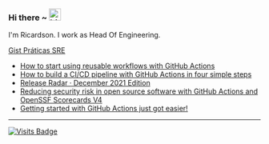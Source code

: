 ### Hi there ~ <img src="https://user-images.githubusercontent.com/1303154/88677602-1635ba80-d120-11ea-84d8-d263ba5fc3c0.gif" width="24px" alt="hi">

I'm Ricardson. I work as Head Of Engineering.

[Gist Práticas SRE](https://gist.github.com/r1w1s1/1ca63e1afb467410ddbb9081214a51ac)

<!--START_SECTION:feed-->
* [How to start using reusable workflows with GitHub Actions](https:&#x2F;&#x2F;github.blog&#x2F;2022-02-10-using-reusable-workflows-github-actions&#x2F;)
* [How to build a CI&#x2F;CD pipeline with GitHub Actions in four simple steps](https:&#x2F;&#x2F;github.blog&#x2F;2022-02-02-build-ci-cd-pipeline-github-actions-four-steps&#x2F;)
* [Release Radar · December 2021 Edition](https:&#x2F;&#x2F;github.blog&#x2F;2022-01-21-release-radar-dec-2021&#x2F;)
* [Reducing security risk in open source software with GitHub Actions and OpenSSF Scorecards V4](https:&#x2F;&#x2F;github.blog&#x2F;2022-01-19-reducing-security-risk-oss-actions-opensff-scorecards-v4&#x2F;)
* [Getting started with GitHub Actions just got easier!](https:&#x2F;&#x2F;github.blog&#x2F;2021-12-17-getting-started-with-github-actions-just-got-easier&#x2F;)
<!--END_SECTION:feed-->

---------

[![Visits Badge](https://badges.pufler.dev/visits/r1w1s1/r1w1s1)](https://badges.pufler.dev)


<!--
**r1williams/r1williams** is a ✨ _special_ ✨ repository because its `README.md` (this file) appears on your GitHub profile.


